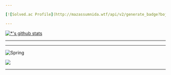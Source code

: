 ```yaml
---

[![Solved.ac Profile](http://mazassumnida.wtf/api/v2/generate_badge?boj=thska12)](https://solved.ac/thska12/)

---
```


[![*'s github stats](https://github-readme-stats.vercel.app/api?username=ljwicdi&theme=radical)](https://github.com/ljwicdi)

---



---

![Spring](https://img.shields.io/badge/-Spring-6DB33F?style=for-the-badge&logo=Spring&logoColor=white)

<!-- <img src="https://img.shields.io/badge/Android-3DDC84?style=flat-square&logo=Android&logoColor=white"/></a> &nbsp --> 
<img src="https://img.shields.io/badge/MySQL-4479A1?style=flat-square&logo=MySQL&logoColor=white"/></a>


---
